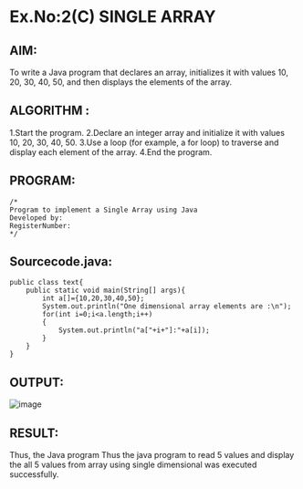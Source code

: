 # Ex.No:2(C)    SINGLE ARRAY

## AIM:
To write a Java program that declares an array, initializes it with values 10, 20, 30, 40, 50, and then displays the elements of the array.

## ALGORITHM :
1.Start the program.
2.Declare an integer array and initialize it with values 10, 20, 30, 40, 50.
3.Use a loop (for example, a for loop) to traverse and display each element of the array.
4.End the program.




## PROGRAM:
 ```
/*
Program to implement a Single Array using Java
Developed by: 
RegisterNumber:  
*/
```

## Sourcecode.java:
```
public class text{
    public static void main(String[] args){
        int a[]={10,20,30,40,50};
        System.out.println("One dimensional array elements are :\n");
        for(int i=0;i<a.length;i++)
        {
            System.out.println("a["+i+"]:"+a[i]);
        }
    }
}
```








## OUTPUT:

![image](https://github.com/user-attachments/assets/c63b9efb-fbda-4dcf-8609-118a0e478d0e)




## RESULT:
Thus, the Java program Thus the java program to read 5 values and display the all 5 values from array using single dimensional  was executed successfully.


